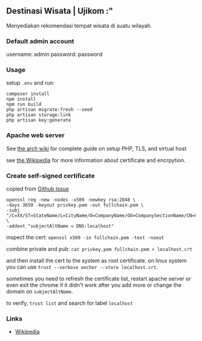 ## Destinasi Wisata | Ujikom :"
Menyediakan rekomendasi tempat wisata di suatu wilayah.

### Default admin account
username: admin
password: password

### Usage

setup `.env` and run:

```
composer install
npm install
npm run build
php artisan migrate:fresh --seed
php artisan storage:link
php artisan key:generate
```

### Apache web server

See [the arch wiki](https://wiki.archlinux.org/title/Apache_HTTP_Server) for complete guide on setup PHP, TLS, and virtual host

see [the Wikipedia](https://en.wikipedia.org/wiki/X.509) for more information about certificate and encrpytion.

### Create self-signed certificate

copied from [Github Issue](https://github.com/eduardsui/tlse/issues/92#:~:text=also%20for%20the%20certificate%2C%20I%20use%20the%20self%2Dsigned%20one%2C%20generated%20by%20running%20this%20command%3A)

```
openssl req -new -nodes -x509 -newkey rsa:2048 \
-days 3650 -keyout privkey.pem -out fullchain.pem \
-subj "/C=XX/ST=StateName/L=CityName/O=CompanyName/OU=CompanySectionName/CN=CommonNameOrHostname" \
-addext "subjectAltName = DNS:localhost"
```

inspect the cert: `openssl x509 -in fullchain.pem -text -noout`

combine private and pub: `cat privkey.pem fullchain.pem > localhost.crt`

and then install the cert to the system as root certificate. on linux system you can use `trust --verbose anchor --store localhost.crt`.

sometimes you need to refresh the certificate list, restart apache server or even exit the chrome if it didn't work after you add more or change the domain on `subjectAltName`.

to verify, `trust list` and search for label `localhost`

### Links
- [Wikipedia](https://en.wikipedia.org/wiki/Certificate_signing_request)
